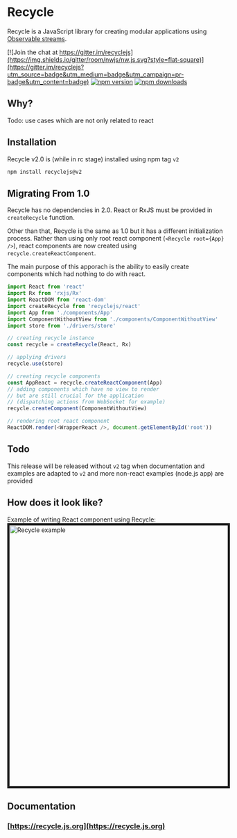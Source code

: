 # Recycle

Recycle is a JavaScript library for creating modular applications using [Observable streams](http://reactivex.io/).

[![Join the chat at https://gitter.im/recyclejs](https://img.shields.io/gitter/room/nwjs/nw.js.svg?style=flat-square)](https://gitter.im/recyclejs?utm_source=badge&utm_medium=badge&utm_campaign=pr-badge&utm_content=badge)
[![npm version](https://img.shields.io/npm/v/recyclejs.svg?style=flat-square)](https://www.npmjs.com/package/recyclejs)
[![npm downloads](https://img.shields.io/npm/dm/recyclejs.svg?style=flat-square)](https://www.npmjs.com/package/recyclejs)

## Why?
Todo: use cases which are not only related to react

## Installation
Recycle v2.0 is (while in rc stage) installed using npm tag `v2`

```bash
npm install recyclejs@v2
```

## Migrating From 1.0
Recycle has no dependencies in 2.0.
React or RxJS must be provided in `createRecycle` function.

Other than that, Recycle is the same as 1.0 but it has a different initialization process.
Rather than using only root react component (`<Recycle root={App} />`),
react components are now created using `recycle.createReactComponent`.

The main purpose of this apporach is the ability to easily create components which had
nothing to do with react.

```javascript
import React from 'react'
import Rx from 'rxjs/Rx'
import ReactDOM from 'react-dom'
import createRecycle from 'recyclejs/react'
import App from './components/App'
import ComponentWithoutView from './components/ComponentWithoutView'
import store from './drivers/store'

// creating recycle instance
const recycle = createRecycle(React, Rx)

// applying drivers
recycle.use(store)

// creating recycle components
const AppReact = recycle.createReactComponent(App)
// adding components which have no view to render
// but are still crucial for the application
// (dispatching actions from WebSocket for example)
recycle.createComponent(ComponentWithoutView)

// rendering root react component
ReactDOM.render(<WrapperReact />, document.getElementById('root'))
```

## Todo
This release will be released without `v2` tag when documentation and examples are adapted to `v2`
and more non-react examples (node.js app) are provided

## How does it look like?
Example of writing React component using Recycle:
<img src="https://cloud.githubusercontent.com/assets/1868852/22227336/192d20fe-e1cb-11e6-8c20-27218a6bc5e2.gif" style="border: 5px solid #1e1e1e" alt="Recycle example" width="600" />

## Documentation

### [https://recycle.js.org](https://recycle.js.org)